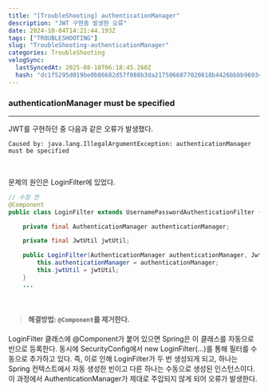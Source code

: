 ```yaml
---
title: "[TroubleShooting] authenticationManager"
description: "JWT 구현중 발생한 오류"
date: 2024-10-04T14:21:44.193Z
tags: ["TROUBLESHOOTING"]
slug: "TroubleShooting-authenticationManager"
categories: TroubleShooting
velogSync:
  lastSyncedAt: 2025-08-18T06:18:45.260Z
  hash: "dc1f5295d019be0b86682d57f088b3da2175066877020818b4426bbbb969340d"
---
```


### authenticationManager must be specified
---
JWT를 구현하던 중 다음과 같은 오류가 발생했다.
```
Caused by: java.lang.IllegalArgumentException: authenticationManager must be specified
```

<br>

문제의 원인은 LoginFilter에 있었다.

```java
// 수정 전 
@Component
public class LoginFilter extends UsernamePasswordAuthenticationFilter {

    private final AuthenticationManager authenticationManager;

    private final JwtUtil jwtUtil;

    public LoginFilter(AuthenticationManager authenticationManager, JwtUtil jwtUtil) {
        this.authenticationManager = authenticationManager;
        this.jwtUtil = jwtUtil;
    }
	...
```

<br>


>#### 해결방법: ```@Component```를 제거한다.

LoginFilter 클래스에 @Component가 붙어 있으면 Spring은 이 클래스를 자동으로 빈으로 등록한다.
동시에 SecurityConfig에서 new LoginFilter(...)를 통해 필터를 수동으로 추가하고 있다. 즉, 이로 인해 LoginFilter가 두 번 생성되게 되고, 하나는 Spring 컨텍스트에서 자동 생성한 빈이고 다른 하나는 수동으로 생성된 인스턴스이다.
이 과정에서 AuthenticationManager가 제대로 주입되지 않게 되어 오류가 발생한다.